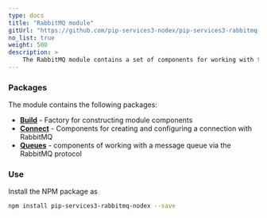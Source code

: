 ```yaml
---
type: docs
title: "RabbitMQ module"
gitUrl: "https://github.com/pip-services3-nodex/pip-services3-rabbitmq-nodex"
no_list: true
weight: 500
description: > 
    The RabbitMQ module contains a set of components for working with the message queue in RabbitMQ through the AMQP protocol.
---
```


### Packages

The module contains the following packages:
- [**Build**](build) - Factory for constructing module components
- [**Connect**](connect) - Components for creating and configuring a connection with RabbitMQ
- [**Queues**](queues) - components of working with a message queue via the RabbitMQ protocol


### Use

Install the NPM package as
```bash
npm install pip-services3-rabbitmq-nodex --save
```

